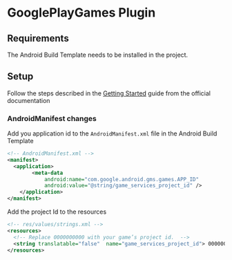 # GooglePlayGames Plugin

## Requirements

The Android Build Template needs to be installed in the project.

## Setup

Follow the steps described in the [Getting Started](https://developers.google.com/games/services/android/signin) guide from the official documentation

### AndroidManifest changes
Add you application id to the `AndroidManifest.xml` file in the Android Build Template

```xml
<!-- AndroidManifest.xml -->
<manifest>
  <application>
        <meta-data  
            android:name="com.google.android.gms.games.APP_ID"
            android:value="@string/game_services_project_id" />
    </application>
</manifest>
```

Add the project Id to the resources

```xml
<!-- res/values/strings.xml -->
<resources>
  <!-- Replace 0000000000 with your game’s project id.  -->
  <string translatable="false"  name="game_services_project_id"> 0000000000 </string>
</resources>
```